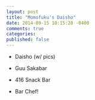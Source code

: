 ```yaml
---
layout: post
title: "Momofuku's Daisho"
date: 2014-09-15 10:15:28 -0400
comments: true
categories: 
published: false
---
```


- Daisho (w/ pics)

- Guu Sakabar
- 416 Snack Bar

- Bar Chef!